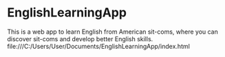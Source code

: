 # EnglishLearningApp
This is a web app to learn English from American sit-coms, where you can discover sit-coms and develop better English skills. 
file:///C:/Users/User/Documents/EnglishLearningApp/index.html 
